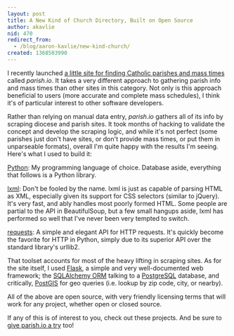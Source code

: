 ```yaml
---
layout: post
title: A New Kind of Church Directory, Built on Open Source
author: akavlie
nid: 470
redirect_from:
  - /blog/aaron-kavlie/new-kind-church/
created: 1368503990
---
```

I recently launched <a href="http://parish.io">a little site for finding Catholic parishes and mass times</a> called <em>parish.io</em>. It takes a very different approach to gathering parish info and mass times than other sites in this category. Not only is this approach beneficial to users (more accurate and complete mass schedules), I think it's of particular interest to other software developers.

Rather than relying on manual data entry, <em>parish.io</em> gathers all of its info by scraping diocese and parish sites. It took months of hacking to validate the concept and develop the scraping logic, and while it's not perfect (some parishes just don't have sites, or don't provide mass times, or put them in unparseable formats), overall I'm quite happy with the results I'm seeing. Here's what I used to build it:

<a href="http://www.python.org/">Python</a>: My programming language of choice. Database aside, everything that follows is a Python library.

<a href="http://lxml.de">lxml</a>: Don't be fooled by the name. lxml is just as capable of parsing HTML as XML, especially given its support for CSS selectors (similar to jQuery). It's very fast, and ably handles most poorly formed HTML. Some people are partial to the API in <a>BeautifulSoup</a>, but a few small hangups aside, lxml has performed so well that I've never been very tempted to switch.

<a href="http://docs.python-requests.org/en/latest/">requests</a>: A simple and elegant API for HTTP requests. It's quickly become the favorite for HTTP in Python, simply due to its superior API over the standard library's <a>urllib2</a>.

That toolset accounts for most of the heavy lifting in scraping sites. As for the site itself, I used <a href="http://flask.pocoo.org/">Flask</a>, a simple and very well-documented web framework; the <a href="http://www.sqlalchemy.org/">SQLAlchemy ORM</a> talking to a <a href="http://www.postgresql.org/">PostgreSQL</a> database, and critically, <a href="http://postgis.net/">PostGIS</a> for geo queries (i.e. lookup by zip code, city, or nearby).

All of the above are open source, with very friendly licensing terms
that will work for any project, whether open or closed source.

If any of this is of interest to you, check out these projects. And be sure to 
<a href="http://parish.io">give parish.io a try</a> too!
